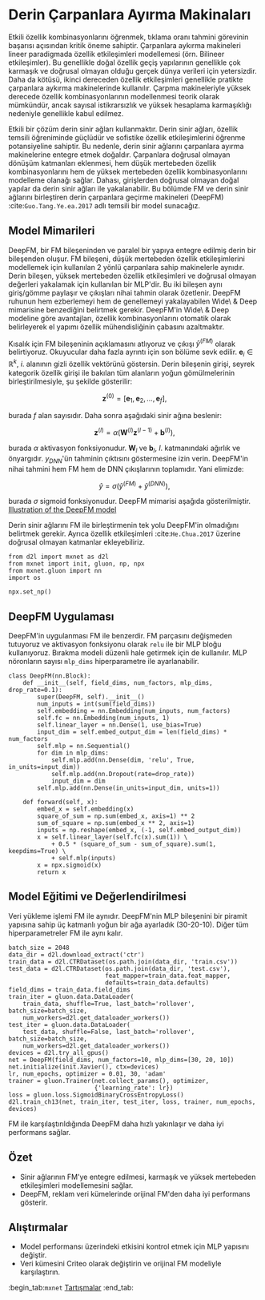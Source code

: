 # Derin Çarpanlara Ayırma Makinaları

Etkili özellik kombinasyonlarını öğrenmek, tıklama oranı tahmini görevinin başarısı açısından kritik öneme sahiptir. Çarpanlara aykırma makineleri lineer paradigmada özellik etkileşimleri modellemesi (örn. Bilineer etkileşimler). Bu genellikle doğal özellik geçiş yapılarının genellikle çok karmaşık ve doğrusal olmayan olduğu gerçek dünya verileri için yetersizdir. Daha da kötüsü, ikinci dereceden özellik etkileşimleri genellikle pratikte çarpanlara aykırma makinelerinde kullanılır. Çarpma makineleriyle yüksek derecede özellik kombinasyonlarının modellenmesi teorik olarak mümkündür, ancak sayısal istikrarsızlık ve yüksek hesaplama karmaşıklığı nedeniyle genellikle kabul edilmez. 

Etkili bir çözüm derin sinir ağları kullanmaktır. Derin sinir ağları, özellik temsili öğreniminde güçlüdür ve sofistike özellik etkileşimlerini öğrenme potansiyeline sahiptir. Bu nedenle, derin sinir ağlarını çarpanlara ayırma makinelerine entegre etmek doğaldır. Çarpanlara doğrusal olmayan dönüşüm katmanları eklenmesi, hem düşük mertebeden özellik kombinasyonlarını hem de yüksek mertebeden özellik kombinasyonlarını modelleme olanağı sağlar. Dahası, girişlerden doğrusal olmayan doğal yapılar da derin sinir ağları ile yakalanabilir. Bu bölümde FM ve derin sinir ağlarını birleştiren derin çarpanlara geçirme makineleri (DeepFM) :cite:`Guo.Tang.Ye.ea.2017` adlı temsili bir model sunacağız. 

## Model Mimarileri

DeepFM, bir FM bileşeninden ve paralel bir yapıya entegre edilmiş derin bir bileşenden oluşur. FM bileşeni, düşük mertebeden özellik etkileşimlerini modellemek için kullanılan 2 yönlü çarpanlara sahip makinelerle aynıdır. Derin bileşen, yüksek mertebeden özellik etkileşimleri ve doğrusal olmayan değerleri yakalamak için kullanılan bir MLP'dir. Bu iki bileşen aynı giriş/gömme paylaşır ve çıkışları nihai tahmin olarak özetlenir. DeepFM ruhunun hem ezberlemeyi hem de genellemeyi yakalayabilen Wide\ & Deep mimarisine benzediğini belirtmek gerekir. DeepFM'in Wide\ & Deep modeline göre avantajları, özellik kombinasyonlarını otomatik olarak belirleyerek el yapımı özellik mühendisliğinin çabasını azaltmaktır. 

Kısalık için FM bileşeninin açıklamasını atlıyoruz ve çıkışı $\hat{y}^{(FM)}$ olarak belirtiyoruz. Okuyucular daha fazla ayrıntı için son bölüme sevk edilir. $\mathbf{e}_i \in \mathbb{R}^{k}$, $i.$ alanının gizli özellik vektörünü göstersin. Derin bileşenin girişi, seyrek kategorik özellik girişi ile bakılan tüm alanların yoğun gömülmelerinin birleştirilmesiyle, şu şekilde gösterilir: 

$$
\mathbf{z}^{(0)}  = [\mathbf{e}_1, \mathbf{e}_2, ..., \mathbf{e}_f],
$$

burada $f$ alan sayısıdır. Daha sonra aşağıdaki sinir ağına beslenir: 

$$
\mathbf{z}^{(l)}  = \alpha(\mathbf{W}^{(l)}\mathbf{z}^{(l-1)} + \mathbf{b}^{(l)}),
$$

burada $\alpha$ aktivasyon fonksiyonudur. $\mathbf{W}_{l}$ ve $\mathbf{b}_{l}$, $l.$ katmanındaki ağırlık ve önyargıdır. $y_{DNN}$'ün tahminin çıktısını göstermesine izin verin. DeepFM'in nihai tahmini hem FM hem de DNN çıkışlarının toplamıdır. Yani elimizde: 

$$
\hat{y} = \sigma(\hat{y}^{(FM)} + \hat{y}^{(DNN)}),
$$

burada $\sigma$ sigmoid fonksiyonudur. DeepFM mimarisi aşağıda gösterilmiştir. [Illustration of the DeepFM model](../img/rec-deepfm.svg) 

Derin sinir ağlarını FM ile birleştirmenin tek yolu DeepFM'in olmadığını belirtmek gerekir. Ayrıca özellik etkileşimleri :cite:`He.Chua.2017` üzerine doğrusal olmayan katmanlar ekleyebiliriz.

```{.python .input  n=2}
from d2l import mxnet as d2l
from mxnet import init, gluon, np, npx
from mxnet.gluon import nn
import os

npx.set_np()
```

## DeepFM Uygulaması 
DeepFM'in uygulanması FM ile benzerdir. FM parçasını değişmeden tutuyoruz ve aktivasyon fonksiyonu olarak `relu` ile bir MLP bloğu kullanıyoruz. Bırakma modeli düzenli hale getirmek için de kullanılır. MLP nöronların sayısı `mlp_dims` hiperparametre ile ayarlanabilir.

```{.python .input  n=2}
class DeepFM(nn.Block):
    def __init__(self, field_dims, num_factors, mlp_dims, drop_rate=0.1):
        super(DeepFM, self).__init__()
        num_inputs = int(sum(field_dims))
        self.embedding = nn.Embedding(num_inputs, num_factors)
        self.fc = nn.Embedding(num_inputs, 1)
        self.linear_layer = nn.Dense(1, use_bias=True)
        input_dim = self.embed_output_dim = len(field_dims) * num_factors
        self.mlp = nn.Sequential()
        for dim in mlp_dims:
            self.mlp.add(nn.Dense(dim, 'relu', True, in_units=input_dim))
            self.mlp.add(nn.Dropout(rate=drop_rate))
            input_dim = dim
        self.mlp.add(nn.Dense(in_units=input_dim, units=1))

    def forward(self, x):
        embed_x = self.embedding(x)
        square_of_sum = np.sum(embed_x, axis=1) ** 2
        sum_of_square = np.sum(embed_x ** 2, axis=1)
        inputs = np.reshape(embed_x, (-1, self.embed_output_dim))
        x = self.linear_layer(self.fc(x).sum(1)) \
            + 0.5 * (square_of_sum - sum_of_square).sum(1, keepdims=True) \
            + self.mlp(inputs)
        x = npx.sigmoid(x)
        return x
```

## Model Eğitimi ve Değerlendirilmesi 
Veri yükleme işlemi FM ile aynıdır. DeepFM'nin MLP bileşenini bir piramit yapısına sahip üç katmanlı yoğun bir ağa ayarladık (30-20-10). Diğer tüm hiperparametreler FM ile aynı kalır.

```{.python .input  n=4}
batch_size = 2048
data_dir = d2l.download_extract('ctr')
train_data = d2l.CTRDataset(os.path.join(data_dir, 'train.csv'))
test_data = d2l.CTRDataset(os.path.join(data_dir, 'test.csv'),
                           feat_mapper=train_data.feat_mapper,
                           defaults=train_data.defaults)
field_dims = train_data.field_dims
train_iter = gluon.data.DataLoader(
    train_data, shuffle=True, last_batch='rollover', batch_size=batch_size,
    num_workers=d2l.get_dataloader_workers())
test_iter = gluon.data.DataLoader(
    test_data, shuffle=False, last_batch='rollover', batch_size=batch_size,
    num_workers=d2l.get_dataloader_workers())
devices = d2l.try_all_gpus()
net = DeepFM(field_dims, num_factors=10, mlp_dims=[30, 20, 10])
net.initialize(init.Xavier(), ctx=devices)
lr, num_epochs, optimizer = 0.01, 30, 'adam'
trainer = gluon.Trainer(net.collect_params(), optimizer,
                        {'learning_rate': lr})
loss = gluon.loss.SigmoidBinaryCrossEntropyLoss()
d2l.train_ch13(net, train_iter, test_iter, loss, trainer, num_epochs, devices)
```

FM ile karşılaştırıldığında DeepFM daha hızlı yakınlaşır ve daha iyi performans sağlar. 

## Özet

* Sinir ağlarının FM'ye entegre edilmesi, karmaşık ve yüksek mertebeden etkileşimleri modellemesini sağlar.
* DeepFM, reklam veri kümelerinde orijinal FM'den daha iyi performans gösterir.

## Alıştırmalar

* Model performansı üzerindeki etkisini kontrol etmek için MLP yapısını değiştir.
* Veri kümesini Criteo olarak değiştirin ve orijinal FM modeliyle karşılaştırın.

:begin_tab:`mxnet`
[Tartışmalar](https://discuss.d2l.ai/t/407)
:end_tab:
